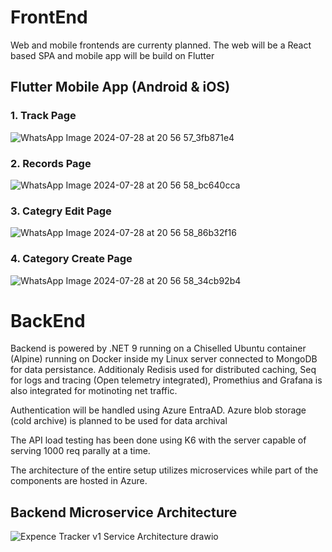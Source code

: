 # FrontEnd
Web and mobile frontends are currenty planned. The web will be a React based SPA and mobile app will be build on Flutter

## Flutter Mobile App (Android & iOS)

### 1. Track Page
![WhatsApp Image 2024-07-28 at 20 56 57_3fb871e4](https://github.com/user-attachments/assets/705c16b9-b3bc-400a-b2e2-1c2ce37e8bf7)

### 2. Records Page
![WhatsApp Image 2024-07-28 at 20 56 58_bc640cca](https://github.com/user-attachments/assets/2a6c71f0-e237-4f0a-9440-b27f5308b39b)

### 3. Categry Edit Page
![WhatsApp Image 2024-07-28 at 20 56 58_86b32f16](https://github.com/user-attachments/assets/9232e4e3-3b9d-4aa4-b289-6cdc3cc33824)

### 4. Category Create Page
![WhatsApp Image 2024-07-28 at 20 56 58_34cb92b4](https://github.com/user-attachments/assets/05d75eb1-95fc-4301-ad5e-399fda0e2f87)

# BackEnd
Backend is powered by .NET 9 running on a Chiselled Ubuntu container (Alpine) running on Docker inside my Linux server connected to MongoDB for data persistance. Additionaly Redisis used for distributed caching, Seq for logs and tracing (Open telemetry integrated), Promethius and Grafana is also integrated for motinoting net traffic.

Authentication will be handled using Azure EntraAD. Azure blob storage (cold archive) is planned to be used for data archival

The API load testing has been done using K6 with the server capable of serving 1000 req parally at a time.

The architecture of the entire setup utilizes microservices while part of the components are hosted in Azure. 

## Backend Microservice Architecture
![Expence Tracker v1 Service Architecture drawio](https://github.com/user-attachments/assets/85cff855-3150-4ae2-a3e8-d1e383dfc3be)
